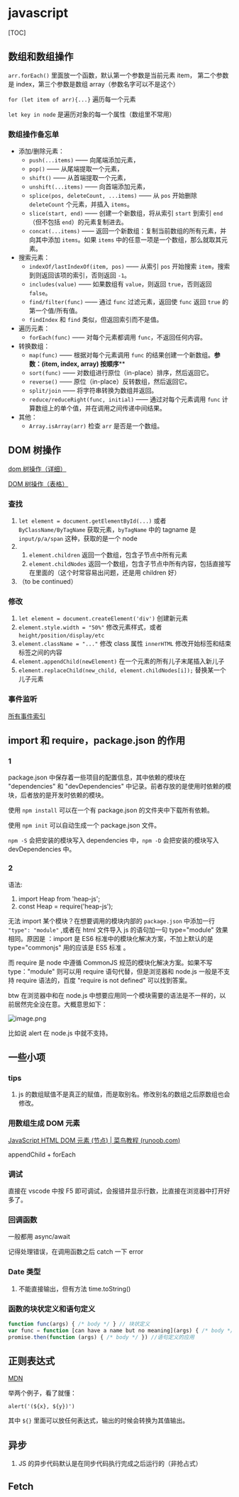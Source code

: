 # javascript

[TOC]

## 数组和数组操作

`arr.forEach()` 里面放一个函数，默认第一个参数是当前元素 item， 第二个参数是 index，第三个参数是数组 array（参数名字可以不是这个）

`for (let item of arr){...}` 遍历每一个元素

`let key in node` 是遍历对象的每一个属性（数组里不常用）

### 数组操作备忘单

- 添加/删除元素：
  - `push(...items)` —— 向尾端添加元素，
  - `pop()` —— 从尾端提取一个元素，
  - `shift()` —— 从首端提取一个元素，
  - `unshift(...items)` —— 向首端添加元素，
  - `splice(pos, deleteCount, ...items)` —— 从 `pos` 开始删除 `deleteCount` 个元素，并插入 `items`。
  - `slice(start, end)` —— 创建一个新数组，将从索引 `start` 到索引 `end`（但不包括 `end`）的元素复制进去。
  - `concat(...items)` —— 返回一个新数组：复制当前数组的所有元素，并向其中添加 `items`。如果 `items` 中的任意一项是一个数组，那么就取其元素。
- 搜索元素：
  - `indexOf/lastIndexOf(item, pos)` —— 从索引 `pos` 开始搜索 `item`，搜索到则返回该项的索引，否则返回 `-1`。
  - `includes(value)` —— 如果数组有 `value`，则返回 `true`，否则返回 `false`。
  - `find/filter(func)` —— 通过 `func` 过滤元素，返回使 `func` 返回 `true` 的第一个值/所有值。
  - `findIndex` 和 `find` 类似，但返回索引而不是值。
- 遍历元素：
  - `forEach(func)` —— 对每个元素都调用 `func`，不返回任何内容。
- 转换数组：
  - `map(func)` —— 根据对每个元素调用 `func` 的结果创建一个新数组。**参数：(item, index, array) 按顺序****
  - `sort(func)` —— 对数组进行原位（in-place）排序，然后返回它。
  - `reverse()` —— 原位（in-place）反转数组，然后返回它。
  - `split/join` —— 将字符串转换为数组并返回。
  - `reduce/reduceRight(func, initial)` —— 通过对每个元素调用 `func` 计算数组上的单个值，并在调用之间传递中间结果。
- 其他：
  - `Array.isArray(arr)` 检查 `arr` 是否是一个数组。

## DOM 树操作

[dom 树操作（详细）](https://blog.csdn.net/w390058785/article/details/80534328)

[DOM 树操作（表格）](https://www.w3school.com.cn/js/js_htmldom_document.asp)

### 查找

1. `let element = document.getElementById(...)` 或者 `ByClassName/ByTagName` 获取元素，`byTagName` 中的 tagname 是 `input/p/a/span` 这种，获取的是一个 node
2. 1. `element.children` 返回一个数组，包含子节点中所有元素
   2. `element.childNodes` 返回一个数组，包含子节点中所有内容，包括直接写在里面的（这个时常容易出问题，还是用 children 好）
3. （to be continued）

### 修改

1. `let element = document.createElement('div')` 创建新元素
2. `element.style.width = "50%"` 修改元素样式，或者`height/position/display/etc`
3. `element.className = "..."` 修改 class 属性 `innerHTML` 修改开始标签和结束标签之间的内容
4. `element.appendChild(newElement)` 在一个元素的所有儿子末尾插入新儿子
5. `element.replaceChild(new_child, element.childNodes[i]);` 替换某一个儿子元素

### 事件监听

[所有事件索引](https://developer.mozilla.org/en-US/docs/Web/Events)

## import 和 require，package.json 的作用

### 1

package.json 中保存着一些项目的配置信息，其中依赖的模块在 "dependencies" 和 "devDependencies" 中记录。前者存放的是使用时依赖的模块，后者放的是开发时依赖的模块。

使用 `npm install` 可以在一个有 package.json 的文件夹中下载所有依赖。

使用 `npm init` 可以自动生成一个 package.json 文件。

`npm -S` 会把安装的模块写入 dependencies 中，`npm -D` 会把安装的模块写入 devDependencies 中。

### 2

语法:

1. import Heap from 'heap-js';
2. const Heap = require('heap-js');

无法 import 某个模块？在想要调用的模块内部的 `package.json` 中添加一行 `"type": "module"` ,或者在 html 文件导入 js 的语句加一句 type="module" 效果相同。原因是 ：import 是 ES6 标准中的模块化解决方案，不加上默认的是 type="commonjs" 用的应该是 ES5 标准 。

而 require 是 node 中遵循 CommonJS 规范的模块化解决方案。如果不写 type："module" 则可以用 require 语句代替，但是浏览器和 node.js 一般是不支持 require 语法的，百度 "require is not defined" 可以找到答案。

btw 在浏览器中和在 node.js 中想要应用同一个模块需要的语法是不一样的，以前居然完全没在意。大概意思如下：

![image.png](https://s2.loli.net/2022/01/22/uyCB9XPF3R2U4lE.png)

比如说 alert 在 node.js 中就不支持。

## 一些小项



### tips



1. js 的数组赋值不是真正的赋值，而是取别名。修改别名的数组之后原数组也会修改。



### 用数组生成 DOM 元素

[JavaScript HTML DOM 元素 (节点) | 菜鸟教程 (runoob.com)](https://www.runoob.com/js/js-htmldom-elements.html)

appendChild + forEach





### 调试

直接在 vscode 中按 F5 即可调试，会报错并显示行数，比直接在浏览器中打开好多了。

### 回调函数

一般都用 async/await

记得处理错误，在调用函数之后 catch 一下 error

### Date 类型

1. 不能直接输出，但有方法 time.toString()

### 函数的块状定义和语句定义

```javascript
function func(args) { /* body */ } // 块状定义
var func = function [can have a name but no meaning](args) { /* body */ } // 语句定义
promise.then(function (args) { /* body */ }) //语句定义的应用
```





## 正则表达式

[MDN](https://developer.mozilla.org/zh-CN/docs/Web/JavaScript/Guide/Regular_Expressions##%E4%BD%BF%E7%94%A8%E6%8B%AC%E5%8F%B7%E7%9A%84%E5%AD%90%E5%AD%97%E7%AC%A6%E4%B8%B2%E5%8C%B9%E9%85%8D)

举两个例子，看了就懂：

```
alert('(${x}, ${y})')
```

其中 `${}` 里面可以放任何表达式，输出的时候会转换为其值输出。


## 异步

1. JS 的异步代码默认是在同步代码执行完成之后运行的（非抢占式）

## Fetch


